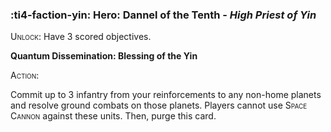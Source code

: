 ### :ti4-faction-yin: **Hero**: Dannel of the Tenth - _High Priest of Yin_

<span style="font-variant:small-caps;">Unlock</span>: Have 3 scored objectives.

**Quantum Dissemination: Blessing of the Yin**

<span style="font-variant:small-caps;">Action</span>:

Commit up to 3 infantry from your reinforcements to any non-home planets and resolve ground combats on those planets. Players cannot use <span style="font-variant:small-caps;">Space Cannon</span> against these units. Then, purge this card.

